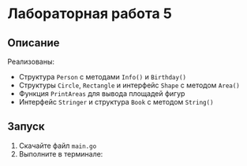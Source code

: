 # Лабораторная работа 5

## Описание
Реализованы:
- Структура `Person` с методами `Info()` и `Birthday()`
- Структуры `Circle`, `Rectangle` и интерфейс `Shape` с методом `Area()`
- Функция `PrintAreas` для вывода площадей фигур
- Интерфейс `Stringer` и структура `Book` с методом `String()`

## Запуск
1. Скачайте файл `main.go`
2. Выполните в терминале:
